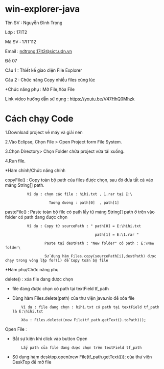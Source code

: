 # win-explorer-java

Tên SV : Nguyễn Đình Trọng

Lớp : 17IT2

Mã SV : 17IT112

Email : ndtrong.17it2@sict.udn.vn

Đề 07

Câu 1 : Thiết kế giao diện File Explorer

Câu 2 : Chức năng Copy nhiều files cùng lúc

+Chức năng phụ : Mở File,Xóa File

Link video hướng dẫn sử dụng : https://youtu.be/V47HhQ0Mhzk

# Cách chạy Code

1.Download project về máy và giải nén

2.Vào Eclipse, Chọn File > Open Project form File System.

3.Chọn Directory> Chọn Folder chứa project vừa tải xuống.

4.Run file.

*Hàm chính/Chức năng chính

copyFile() : Copy toàn bộ path của files được chọn, sau đó đưa tất cả vào mảng String[] path.
              
              Ví dụ : chọn các file : hihi.txt , 1.rar tại E:\ 
                                       
                        Tương đương : path[0]  , path[1]
              
pasteFile() : Paste toàn bộ file có path lấy từ mảng String[] path ở trên vào folder có path đang được chọn
        
              Ví dụ : Copy từ sourcePath : " path[0] = E:\hihi.txt
              
                                             path[1] = E:\1.rar " 
              
                      Paste tại destPath : "New folder" có path : E:\New folder\
                      
                      Sử dụng hàm Files.copy(sourcePath[i],destPath) được chạy trong vòng lặp for(i) để Copy toàn bộ file
             
*Hàm phụ/Chức năng phụ

delete() : xóa file đang được chọn

+ file đang được chọn có path tại textField tf_path 
          
+ Dùng hàm Files.delete(path) của thư viện java.nio để xóa file
          
          Ví dụ : file đang chọn : hihi.txt có path tại textField tf_path là E:\hihi.txt
          
          Xóa : Files.delete((new File(tf_path.getText().toPath)));
          
Open File : 

+ Bắt sự kiện khi click vào button Open 

          Lấy path của file đang được chọn trên textField tf_path

+ Sử dụng hàm desktop.open(new File(tf_path.getText())); của thư viện DeskTop để mở file
